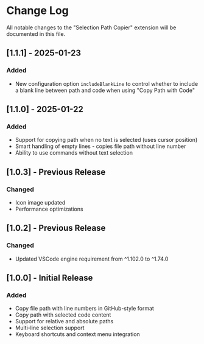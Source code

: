 # Change Log

All notable changes to the "Selection Path Copier" extension will be documented in this file.

## [1.1.1] - 2025-01-23

### Added
- New configuration option `includeBlankLine` to control whether to include a blank line between path and code when using "Copy Path with Code"

## [1.1.0] - 2025-01-22

### Added
- Support for copying path when no text is selected (uses cursor position)
- Smart handling of empty lines - copies file path without line number
- Ability to use commands without text selection

## [1.0.3] - Previous Release

### Changed
- Icon image updated
- Performance optimizations

## [1.0.2] - Previous Release

### Changed
- Updated VSCode engine requirement from ^1.102.0 to ^1.74.0

## [1.0.0] - Initial Release

### Added
- Copy file path with line numbers in GitHub-style format
- Copy path with selected code content
- Support for relative and absolute paths
- Multi-line selection support
- Keyboard shortcuts and context menu integration